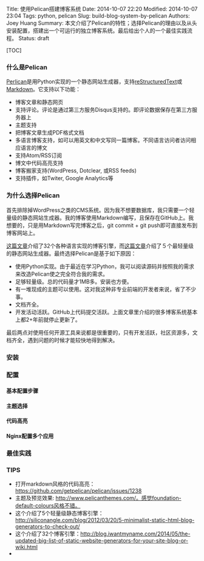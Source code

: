 Title: 使用Pelican搭建博客系统
Date: 2014-10-07 22:20
Modified: 2014-10-07 23:04
Tags: python, pelican
Slug: build-blog-system-by-pelican
Authors: Joey Huang
Summary: 本文介绍了Pelican的特性；选择Pelican的理由以及从头安装配置，搭建出一个可运行的独立博客系统。最后给出个人的一个最佳实践流程。
Status: draft

[TOC]

### 什么是Pelican

[Perlican][3]是用Python实现的一个静态网站生成器，支持[reStructuredText][1]或[Markdown][2]。它支持以下功能：

* 博客文章和静态网页
* 支持评论。评论是通过第三方服务Disqus支持的。即评论数据保存在第三方服务器上
* 主题支持
* 把博客文章生成PDF格式文档
* 多语言博客支持，如可以用英文和中文写同一篇博客。不同语言访问者访问相应语言的博文
* 支持Atom/RSS订阅
* 博文中代码高亮支持
* 博客搬家支持(WordPress, Dotclear, 或RSS feeds)
* 支持插件，如Twiter, Google Analytics等

### 为什么选择Pelican

首先排除掉WordPress之类的CMS系统。因为我不想要数据库，我只需要一个轻量级的静态网站生成器。我的博客使用Markdown编写，且保存在GitHub上。我想要的，只是用Markdown写完博客之后，git commit + git push即可直接发布到博客网站上。

[这篇文章][4]介绍了32个各种语言实现的博客引擎，而[这篇文章][5]介绍了５个最轻量级的静态网站生成器。最终选择Pelican是基于如下原因：

* 使用Python实现。由于最近在学习Python，我可以阅读源码并按照我的需求来改造Pelican使之完全符合我的需求。
* 足够轻量级。总的代码量才1MB多。安装也方便。
* 有一堆现成的主题可以使用。这对我这种非专业前端的开发者来说，省了不少事。
* 文档齐全。
* 开发活动活跃。GitHub上代码提交活跃。上面文章里介绍的很多博客系统基本上都2+年前就停止更新了。

最后两点对使用任何开源工具来说都是很重要的，只有开发活跃，社区资源多，文档齐全，遇到问题的时候才能较快地得到解决。

### 安装

### 配置

#### 基本配置步骤

#### 主题选择

#### 代码高亮

#### Nginx配置多个应用

### 最佳实践

### TIPS

* 打开markdown风格的代码高亮：https://github.com/getpelican/pelican/issues/1238
* 主题及预览效果: http://www.pelicanthemes.com/。感觉foundation-default-colours风格不错。
* 这个介绍了5个轻量级静态博客引擎：http://siliconangle.com/blog/2012/03/20/5-minimalist-static-html-blog-generators-to-check-out/
* 这个介绍了32个博客引擎：http://blog.iwantmyname.com/2014/05/the-updated-big-list-of-static-website-generators-for-your-site-blog-or-wiki.html
*

[1]: http://docutils.sourceforge.net/rst.html
[2]: http://daringfireball.net/projects/markdown/
[3]: https://github.com/getpelican/pelican
[4]: http://blog.iwantmyname.com/2014/05/the-updated-big-list-of-static-website-generators-for-your-site-blog-or-wiki.html
[5]: http://siliconangle.com/blog/2012/03/20/5-minimalist-static-html-blog-generators-to-check-out/


